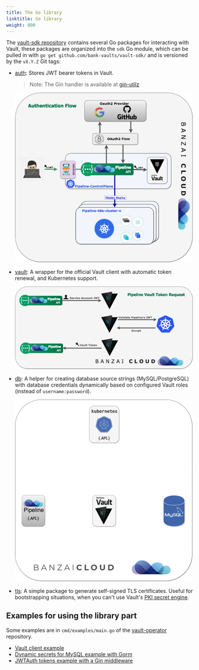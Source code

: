 ```yaml
---
title: The Go library
linktitle: Go library
weight: 800
---
```


The [vault-sdk repository](https://github.com/bank-vaults/vault-sdk) contains several Go packages for interacting with Vault, these packages are organized into the `sdk` Go module, which can be pulled in with `go get github.com/bank-vaults/vault-sdk/` and is versioned by the `vX.Y.Z` Git tags:

- [auth](https://github.com/bank-vaults/vault-sdk/tree/main/auth): Stores JWT bearer tokens in Vault.

    > Note: The Gin handler is available at [gin-utilz](https://github.com/banzaicloud/gin-utilz/tree/master/auth)

    ![authn](authn-vault-flow.png)

- [vault](https://github.com/bank-vaults/vault-sdk/tree/main/vault): A wrapper for the official Vault client with automatic token renewal, and Kubernetes support.

    ![token](token-request-vault-flow.png)

- [db](https://github.com/bank-vaults/vault-sdk/tree/main/db): A helper for creating database source strings (MySQL/PostgreSQL) with database credentials dynamically based on configured Vault roles (instead of `username:password`).

    ![token](vault-mySQL.gif)

- [tls](https://github.com/bank-vaults/vault-sdk/tree/main/tls): A simple package to generate self-signed TLS certificates. Useful for bootstrapping situations, when you can't use Vault's [PKI secret engine](https://developer.hashicorp.com/vault/docs/secrets/pki).

## Examples for using the library part

Some examples are in `cmd/examples/main.go` of the [vault-operator](https://github.com/bank-vaults/vault-operator/) repository.

- [Vault client example](https://github.com/bank-vaults/vault-operator/blob/main/cmd/examples/main.go#L28)
- [Dynamic secrets for MySQL example with Gorm](https://github.com/bank-vaults/vault-operator/blob/main/cmd/examples/main.go#L69)
- [JWTAuth tokens example with a Gin middleware](https://github.com/bank-vaults/vault-operator/blob/main/cmd/examples/main.go)
